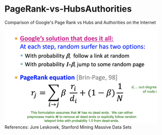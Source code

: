 # PageRank-vs-HubsAuthorities
Comparison of Google's Page Rank vs Hubs and Authorities on the Internet


![picture](gooogle-page-rank.png)
References: Jure Leskovek, Stanford Mining Massive Data Sets


